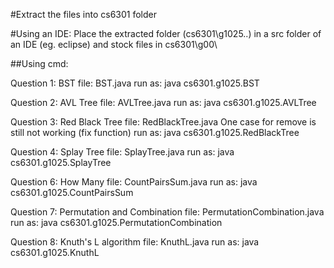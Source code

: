 #Extract the files into cs6301 folder

#Using an IDE:
Place the extracted folder (cs6301\g1025\..) in a src folder of an IDE (eg. eclipse) and stock files in cs6301\g00\

##Using cmd:

Question 1: BST
file: BST.java
run as: java cs6301.g1025.BST

Question 2: AVL Tree
file: AVLTree.java
run as: java cs6301.g1025.AVLTree

Question 3: Red Black Tree
file: RedBlackTree.java
One case for remove is still not working (fix function)
run as: java cs6301.g1025.RedBlackTree

Question 4: Splay Tree
file: SplayTree.java
run as: java cs6301.g1025.SplayTree

Question 6: How Many
file: CountPairsSum.java
run as: java cs6301.g1025.CountPairsSum

Question 7: Permutation and Combination
file: PermutationCombination.java
run as: java cs6301.g1025.PermutationCombination

Question 8: Knuth's L algorithm
file: KnuthL.java
run as: java cs6301.g1025.KnuthL
